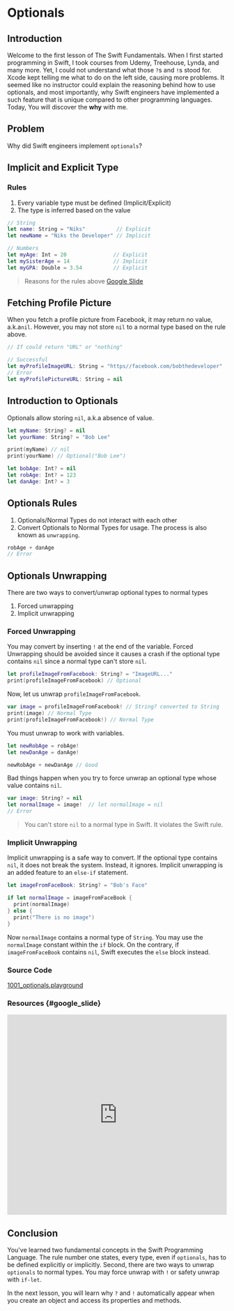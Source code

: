 # Optionals
## Introduction
Welcome to the first lesson of The Swift Fundamentals. When I first started programming in Swift, I took courses from Udemy, Treehouse, Lynda, and many more. Yet, I could not understand what those `?`s and `!`s stood for.  Xcode kept telling me what to do on the left side, causing more problems. It seemed like no instructor could explain the reasoning behind how to use optionals, and most importantly, why Swift engineers have implemented a such feature that is unique compared to other programming languages. Today, You will discover the **why** with me.

## Problem
Why did Swift engineers implement `optionals`?

## Implicit and Explicit Type

### Rules
 1. Every variable type must be defined (Implicit/Explicit)
 2. The type is inferred based on the value

```swift
// String
let name: String = "Niks"          // Explicit
let newName = "Niks the Developer" // Implicit

// Numbers
let myAge: Int = 20               // Explicit
let mySisterAge = 14              // Implicit
let myGPA: Double = 3.54          // Explicit
```
> Reasons for the rules above [Google Slide](/course/swift-intermediate/optionals.md#google_slide)

## Fetching Profile Picture
When you fetch a profile picture from Facebook, it may return no value, a.k.a`nil`. However, you may not store `nil` to a normal type based on the rule above.

```swift
// If could return "URL" or "nothing"

// Successful
let myProfileImageURL: String = "https//facebook.com/bobthedeveloper"
// Error
let myProfilePictureURL: String = nil
```

## Introduction to Optionals
Optionals allow storing `nil`, a.k.a absence of value.

```swift
let myName: String? = nil
let yourName: String? = "Bob Lee"

print(myName) // nil   
print(yourName) // Optional("Bob Lee")

let bobAge: Int? = nil
let robAge: Int? = 123
let danAge: Int? = 3
```

## Optionals Rules
1. Optionals/Normal Types do not interact with each other
2. Convert Optionals to Normal Types for usage. The process is also known as `unwrapping`.

```swift
robAge + danAge
// Error
```

## Optionals Unwrapping
There are two ways to convert/unwrap optional types to normal types

1. Forced unwrapping
2. Implicit unwrapping

### Forced Unwrapping
 You may convert by inserting `!` at the end of  the variable. Forced Unwrapping should be avoided since it causes a crash if the optional type contains `nil` since a normal type can't store `nil`.

```swift
let profileImageFromFacebook: String? = "ImageURL..."
print(profileImageFromFacebook) // Optional
```

Now, let us unwrap `profileImageFromFacebook`.

```swift
var image = profileImageFromFacebook! // String? converted to String
print(image) // Normal Type
print(profileImageFromFacebook!) // Normal Type
```

You must unwrap to work with variables.  

```swift
let newRobAge = robAge!
let newDanAge = danAge!

newRobAge + newDanAge // Good
```

Bad things happen when you try to force unwrap an optional type whose value contains `nil`.

```swift
var image: String? = nil
let normalImage = image!  // let normalImage = nil
// Error
```

> You can't store `nil` to a normal type in Swift. It violates the Swift rule.

### Implicit Unwrapping
Implicit unwrapping is a safe way to convert. If the optional type contains `nil`, it does not break the system. Instead, it ignores. Implicit unwrapping is an added feature to an `else-if` statement.

```swift
let imageFromFaceBook: String? = "Bob's Face"

if let normalImage = imageFromFaceBook {
  print(normalImage)
} else {
  print("There is no image")
}
```
Now `normalImage` contains a normal type of `String`. You may use the `normalImage` constant within the `if` block. On the contrary, if `imageFromFaceBook` contains `nil`, Swift executes the `else` block instead.

### Source Code
[1001_optionals.playground](https://www.dropbox.com/sh/wmnw7tpa16v8emo/AADjm-MP8lZOKZM0P6kPA4rea?dl=0)

### Resources {#google_slide}
<iframe src="https://docs.google.com/presentation/d/1DDhLcBX6kBheVXlQNxMCrJp_OP0mXC82NgJHCPnW-OY/embed?start=false&loop=false&delayms=3000" frameborder="0" width="100%" height="460" allowfullscreen="true" mozallowfullscreen="true" webkitallowfullscreen="true"></iframe>

## Conclusion
You've learned two fundamental concepts in the Swift Programming Language. The rule number one states, every type, even if `optionals`, has to be defined explicitly or implicitly. Second, there are two ways to unwrap `optionals` to normal types.  You may force unwrap with `!` or safety unwrap with `if-let`.

In the next lesson, you will learn why `?` and `!` automatically appear when you create an object and access its properties and methods. 